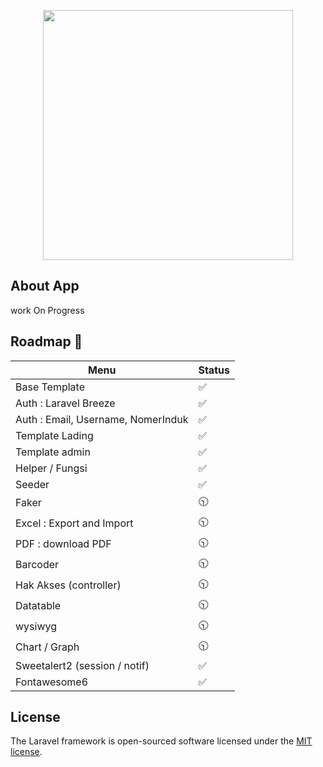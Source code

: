<p align="center"><a href="https://laravel.com" target="_blank"><img src="https://raw.githubusercontent.com/laravel/art/master/logo-lockup/5%20SVG/2%20CMYK/1%20Full%20Color/laravel-logolockup-cmyk-red.svg" width="400"></a></p>


## About App

work On Progress


## Roadmap 💎
| Menu                                                                       | Status                                                                                                            |
| ----------------------------------------------------------------------------------------- | -------------------------------------------------------------------------------------------------------------------------------- |
| Base Template                                                                      | :white_check_mark:                                                                                                  |
| Auth : Laravel Breeze                                                                      | :white_check_mark:                                                                                                  |
| Auth : Email, Username, NomerInduk                                                                       | :white_check_mark:                                                                                                               |
| Template Lading                                                                     | :white_check_mark:                                                                                                                |
| Template admin                                                                       | :white_check_mark:                                                                                                              |
| Helper / Fungsi                                                                       | :white_check_mark:                                                                                                               |
| Seeder                                                                        | :white_check_mark:                                                                                                              |
| Faker                                                                        | :clock1030:                                                                                                           |
| Excel : Export and Import                                                                       | :clock1030:                                                                                                               |
| PDF : download PDF                                                                       | :clock1030:                                                                                                               |
| Barcoder                                                                       | :clock1030:                                                                                                               |
| Hak Akses (controller)                                                                       | :clock1030:                                                                                                               |
| Datatable                                                                       | :clock1030:                                                                                                               |
| wysiwyg                                                                       | :clock1030:                                                                                                               |
| Chart / Graph                                                                       | :clock1030:                                                                                                               |
| Sweetalert2 (session / notif)                                                                      | :white_check_mark:                                                                                                               |
| Fontawesome6                                                                      | :white_check_mark:                                                                                                               |
## License

The Laravel framework is open-sourced software licensed under the [MIT license](https://opensource.org/licenses/MIT).
